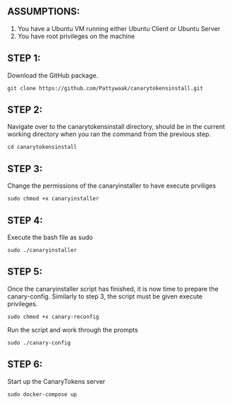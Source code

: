 ## ASSUMPTIONS:
1) You have a Ubuntu VM running either Ubuntu Client or Ubuntu Server 
2) You have root privileges on the machine

## STEP 1:

Download the GitHub package.
```
git clone https://github.com/Pattywaak/canarytokensinstall.git
```
## STEP 2:

Navigate over to the canarytokensinstall directory, should be in the current working directory when you ran the command from the previous step.
```
cd canarytokensinstall
```
## STEP 3:

Change the permissions of the canaryinstaller to have execute prviliges
```
sudo chmod +x canaryinstaller
```
## STEP 4:

Execute the bash file as sudo
```
sudo ./canaryinstaller
```
## STEP 5:

Once the canaryinstaller script has finished, it is now time to prepare the canary-config. Similarly to step 3, the script must be given execute privileges.
```
sudo chmod +x canary-reconfig
```
Run the script and work through the prompts
```
sudo ./canary-config
```
## STEP 6:

Start up the CanaryTokens server 
```
sudo docker-compose up
```
